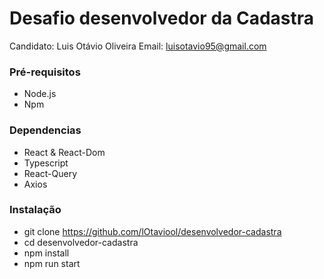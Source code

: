 # Desafio desenvolvedor da Cadastra

Candidato: Luis Otávio Oliveira
Email: luisotavio95@gmail.com

### Pré-requisitos
- Node.js
- Npm

### Dependencias
- React & React-Dom
- Typescript
- React-Query
- Axios

### Instalação
- git clone https://github.com/lOtaviool/desenvolvedor-cadastra
- cd desenvolvedor-cadastra
- npm install
- npm run start
